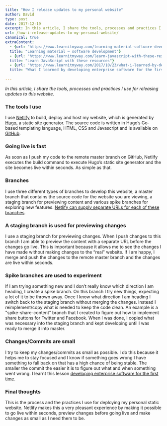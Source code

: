 ```yaml
---
title: "How I release updates to my personal website"
author: David
type: post
date: 2017-12-19
excerpt: In this article, I share the tools, processes and practices I use for releasing updates to this website.
url: /how-i-release-updates-to-my-personal-website/
canonical: true
extraContent:
  - {url: "https://www.learnitmyway.com/learning-material-software-development/", 
  title: "Learning material – software development"}
  - {url: "https://www.learnitmyway.com/learn-javascript-with-these-resources/", 
  title: "Learn JavaScript with these resources"}
  - {url: "https://www.learnitmyway.com/2017/10/23/what-i-learned-by-developing-enterprise-software-for-the-first-time",
  title: "What I learned by developing enterprise software for the first time"}
  
---
```


_In this article, I share the tools, processes and practices I use for releasing updates to this website._

<!--more-->

### The tools I use

I use <a href="https://www.netlify.com/" target="_blank" rel="noopener">Netlify</a> to build,
deploy and host my website, which is generated by <a href="https://gohugo.io/" target="_blank" 
rel="noopener">Hugo</a>, a static site generator.
The source code is written in Hugo’s Go-based templating language, HTML, CSS and Javascript and is available
on <a href="https://github.com/DeveloperDavo/learnitmyway" target="_blank" rel="noopener">GitHub</a>.

### Going live is fast

As soon as I push my code to the remote master branch on GitHub, Netlify executes the build command to execute
Hugo’s static site generator and the site becomes live within seconds. As simple as that.

### Branches

I use three different types of branches to develop this website,
a master branch that contains the source code for the website you are viewing,
a staging branch for previewing content and various spike branches for exploring
new features. <a href="https://www.netlify.com/blog/2017/11/16/get-full-control-over-your-deployed-branches/" 
target="_blank" rel="noopener">Netlify can supply separate URLs for each of these branches</a>.

### A staging branch is used for previewing changes

I use a staging branch for previewing changes.
When I push changes to this branch I am able to preview the content with a separate URL before the changes go live.
This is important because it allows me to see the changes I have made without making changes to the “real" website.
If I am happy, I merge and push the changes to the remote master branch and the changes are live within seconds.

### Spike branches are used to experiment

If I am trying something new and I don’t really know which direction I am heading, I create a spike branch.
On this branch I try new things, expecting a lot of it to be thrown away.
Once I know what direction I am heading I switch back to the staging branch without merging the changes.
Instead I reimplement/copy what is needed to keep the code clean.
An example is a "spike-share-content” branch that I created to figure out
how to implement share buttons for Twitter and Facebook. When I was done,
I copied what was necessary into the staging branch and kept developing until I was ready to merge it into master.

### Changes/Commits are small

I try to keep my changes/commits as small as possible. I do this because it helps me to stay focused
and I know if something goes wrong I have something to fall back on that has a high chance of being stable.
The smaller the commit the easier it is to figure out what and when something went wrong.
I learnt this
lesson <a href="https://www.learnitmyway.com/2017/10/23/what-i-learned-by-developing-enterprise-software-for-the-first-time" 
target="_blank" rel="noopener">developing enterprise software for the first time</a>.

### Final thoughts

This is the process and the practices I use for deploying my personal static website.
Netlify makes this a very pleasant experience by making it possible to go live within seconds,
preview changes before going live and make changes as small as I need them to be.
